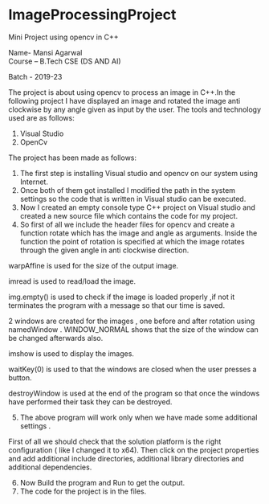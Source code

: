 # ImageProcessingProject
Mini Project using opencv in C++

Name- Mansi Agarwal     
Course – B.Tech CSE (DS AND AI) 

Batch - 2019-23

The project is about using opencv to process an image in C++.In the following project I have displayed an image and rotated the image anti clockwise by any angle given as input by the user.
The tools and technology used are as follows:
1.	Visual Studio
2.	OpenCv

The project has been made as follows:
1.	The first step is installing Visual studio and opencv on our system using Internet.
2.	Once both of them got installed I modified the path in the system settings so the code that is written in Visual studio can be executed.
3.	Now I created an empty console type C++ project on Visual studio and created a new source file which contains the code for my project.
4. So first of all we include the header files for opencv and create a function rotate which has the image and angle as arguments. Inside the function the point of rotation is specified at which the image rotates through the given angle in anti clockwise direction. 

warpAffine is used for the size of the output image.

imread is used to read/load the image.

img.empty() is used to check if the image is loaded properly ,if not it terminates the program with a message so that our time is saved.

2 windows are created for the images , one before and after rotation using namedWindow . 
WINDOW_NORMAL  shows that the size of the window can be changed afterwards also.

imshow is used to display the images.

waitKey(0) is used to that the windows are closed when the user presses a button.

destroyWindow is used at the end of the program so that once the windows have performed their task they can be destroyed.

5.	The above program will work only when we have made some additional settings .

First of all we should check that the solution platform is the right configuration ( like I changed it to x64). 
Then click on the project properties and add additional include directories, additional library directories and additional dependencies.

6.	Now Build the program and Run to get the output.
7. The code for the project is in the files.

 
 

